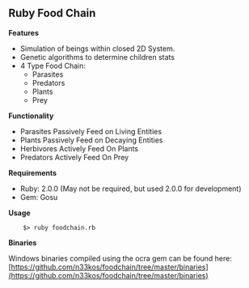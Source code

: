 Ruby Food Chain
--------------------

__Features__

- Simulation of beings within closed 2D System.
- Genetic algorithms to determine children stats
- 4 Type Food Chain:
	- Parasites
	- Predators
	- Plants
	- Prey

__Functionality__

- Parasites Passively Feed on Living Entities 
- Plants Passively Feed on Decaying Entities
- Herbivores Actively Feed On Plants
- Predators Actively Feed On Prey

__Requirements__

- Ruby: 2.0.0 (May not be required, but used 2.0.0 for development)
- Gem: Gosu

__Usage__

```
	$> ruby foodchain.rb
```

__Binaries__

Windows binaries compiled using the ocra gem can be found here: [https://github.com/n33kos/foodchain/tree/master/binaries](https://github.com/n33kos/foodchain/tree/master/binaries)
